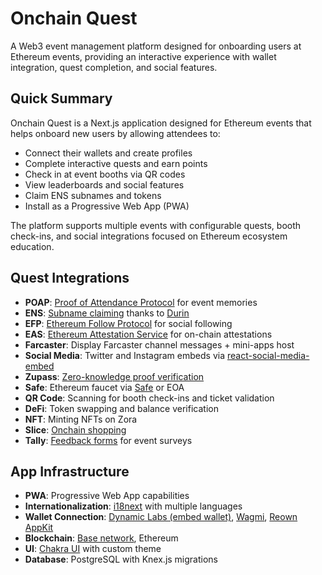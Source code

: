 # Onchain Quest

A Web3 event management platform designed for onboarding users at Ethereum events, providing an interactive experience with wallet integration, quest completion, and social features.

## Quick Summary

Onchain Quest is a Next.js application designed for Ethereum events that helps onboard new users by allowing attendees to:

- Connect their wallets and create profiles
- Complete interactive quests and earn points
- Check in at event booths via QR codes
- View leaderboards and social features
- Claim ENS subnames and tokens
- Install as a Progressive Web App (PWA)

The platform supports multiple events with configurable quests, booth check-ins, and social integrations focused on Ethereum ecosystem education.

## Quest Integrations

- **POAP**: [Proof of Attendance Protocol](https://poap.xyz/) for event memories
- **ENS**: [Subname claiming](https://docs.ens.domains/) thanks to [Durin](https://durin.dev/)
- **EFP**: [Ethereum Follow Protocol](https://efp.app/) for social following
- **EAS**: [Ethereum Attestation Service](https://docs.attest.org/docs/welcome) for on-chain attestations
- **Farcaster**: Display Farcaster channel messages + mini-apps host
- **Social Media**: Twitter and Instagram embeds via [react-social-media-embed](https://www.npmjs.com/package/react-social-media-embed)
- **Zupass**: [Zero-knowledge proof verification](https://zupass.org/)
- **Safe**: Ethereum faucet via [Safe](https://safe.global/) or EOA
- **QR Code**: Scanning for booth check-ins and ticket validation
- **DeFi**: Token swapping and balance verification
- **NFT**: Minting NFTs on Zora
- **Slice**: [Onchain shopping](https://shop.slice.so/)
- **Tally**: [Feedback forms](https://tally.so/) for event surveys

## App Infrastructure

- **PWA**: Progressive Web App capabilities
- **Internationalization**: [i18next](https://www.i18next.com/) with multiple languages
- **Wallet Connection**: [Dynamic Labs (embed wallet)](https://www.dynamic.xyz/), [Wagmi](https://wagmi.sh/), [Reown AppKit](https://reown.com/appkit)
- **Blockchain**: [Base network](https://base.org/), Ethereum
- **UI**: [Chakra UI](https://chakra-ui.com/) with custom theme
- **Database**: PostgreSQL with Knex.js migrations
